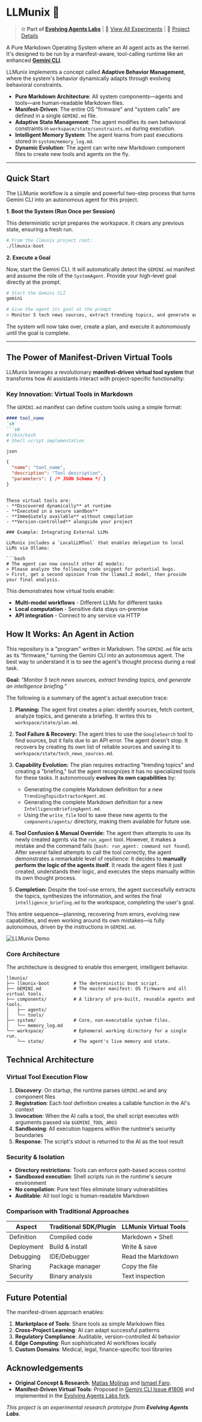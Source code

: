 # LLMunix 🦄

> 🌐 **Part of [Evolving Agents Labs](https://evolvingagentslabs.github.io)** | 🔬 [View All Experiments](https://evolvingagentslabs.github.io#experiments) | 📖 [Project Details](https://evolvingagentslabs.github.io/experiments/llmunix.html)

A Pure Markdown Operating System where an AI agent acts as the kernel. It's designed to be run by a manifest-aware, tool-calling runtime like an enhanced **[Gemini CLI](https://github.com/google-gemini/gemini-cli)**.

LLMunix implements a concept called **Adaptive Behavior Management**, where the system's behavior dynamically adapts through evolving behavioral constraints.

-   **Pure Markdown Architecture**: All system components—agents and tools—are human-readable Markdown files.
-   **Manifest-Driven**: The entire OS "firmware" and "system calls" are defined in a single `GEMINI.md` file.
-   **Adaptive State Management**: The agent modifies its own behavioral constraints in `workspace/state/constraints.md` during execution.
-   **Intelligent Memory System**: The agent learns from past executions stored in `system/memory_log.md`.
-   **Dynamic Evolution**: The agent can write new Markdown component files to create new tools and agents on the fly.

---

## Quick Start

The LLMunix workflow is a simple and powerful two-step process that turns Gemini CLI into an autonomous agent for this project.

**1. Boot the System (Run Once per Session)**

This deterministic script prepares the workspace. It clears any previous state, ensuring a fresh run.

```bash
# From the llmunix project root:
./llmunix-boot
```

**2. Execute a Goal**

Now, start the Gemini CLI. It will automatically detect the `GEMINI.md` manifest and assume the role of the `SystemAgent`. Provide your high-level goal directly at the prompt.

```bash
# Start the Gemini CLI
gemini

# Give the agent its goal at the prompt
> Monitor 5 tech news sources, extract trending topics, and generate an intelligence briefing.
```

The system will now take over, create a plan, and execute it autonomously until the goal is complete.

---

## The Power of Manifest-Driven Virtual Tools

LLMunix leverages a revolutionary **manifest-driven virtual tool system** that transforms how AI assistants interact with project-specific functionality:

### Key Innovation: Virtual Tools in Markdown

The `GEMINI.md` manifest can define custom tools using a simple format:

```markdown
#### tool_name
`sh`
```sh
#!/bin/bash
# Shell script implementation
```
`json`
```json
{
  "name": "tool_name",
  "description": "Tool description",
  "parameters": { /* JSON Schema */ }
}
```
```

These virtual tools are:
- **Discovered dynamically** at runtime
- **Executed in a secure sandbox**
- **Immediately available** without compilation
- **Version-controlled** alongside your project

### Example: Integrating External LLMs

LLMunix includes a `LocalLLMTool` that enables delegation to local LLMs via Ollama:

```bash
# The agent can now consult other AI models:
> Please analyze the following code snippet for potential bugs. 
> First, get a second opinion from the llama3.2 model, then provide your final analysis.
```

This demonstrates how virtual tools enable:
- **Multi-model workflows** - Different LLMs for different tasks
- **Local computation** - Sensitive data stays on-premise
- **API integration** - Connect to any service via HTTP

## How It Works: An Agent in Action

This repository is a "program" written in Markdown. The `GEMINI.md` file acts as its "firmware," turning the Gemini CLI into an autonomous agent. The best way to understand it is to see the agent's thought process during a real task.

**Goal:** *"Monitor 5 tech news sources, extract trending topics, and generate an intelligence briefing."*

The following is a summary of the agent's actual execution trace:

1.  **Planning:** The agent first creates a plan: identify sources, fetch content, analyze topics, and generate a briefing. It writes this to `workspace/state/plan.md`.

2.  **Tool Failure & Recovery:** The agent tries to use the `GoogleSearch` tool to find sources, but it fails due to an API error. The agent doesn't stop. It recovers by creating its own list of reliable sources and saving it to `workspace/state/tech_news_sources.md`.

3.  **Capability Evolution:** The plan requires extracting "trending topics" and creating a "briefing," but the agent recognizes it has no specialized tools for these tasks. It autonomously **evolves its own capabilities** by:
    *   Generating the complete Markdown definition for a new `TrendingTopicExtractorAgent.md`.
    *   Generating the complete Markdown definition for a new `IntelligenceBriefingAgent.md`.
    *   Using the `write_file` tool to save these new agents to the `components/agents/` directory, making them available for future use.

4.  **Tool Confusion & Manual Override:** The agent then attempts to use its newly created agents via the `run_agent` tool. However, it makes a mistake and the command fails (`bash: run_agent: command not found`). After several failed attempts to call the tool correctly, the agent demonstrates a remarkable level of resilience: it decides to **manually perform the logic of the agents itself**. It reads the agent files it just created, understands their logic, and executes the steps manually within its own thought process.

5.  **Completion:** Despite the tool-use errors, the agent successfully extracts the topics, synthesizes the information, and writes the final `intelligence_briefing.md` to the workspace, completing the user's goal.

This entire sequence—planning, recovering from errors, evolving new capabilities, and even working around its own mistakes—is fully autonomous, driven by the instructions in `GEMINI.md`.

![LLMunix Demo](./llmunix.gif)

### Core Architecture

The architecture is designed to enable this emergent, intelligent behavior.

```
llmunix/
├── llmunix-boot         # The deterministic boot script.
├── GEMINI.md            # The master manifest: OS firmware and all virtual tools.
├── components/          # A library of pre-built, reusable agents and tools.
│   ├── agents/
│   └── tools/
├── system/              # Core, non-executable system files.
│   └── memory_log.md
└── workspace/           # Ephemeral working directory for a single run.
    └── state/           # The agent's live memory and state.
```

## Technical Architecture

### Virtual Tool Execution Flow

1. **Discovery**: On startup, the runtime parses `GEMINI.md` and any component files
2. **Registration**: Each tool definition creates a callable function in the AI's context
3. **Invocation**: When the AI calls a tool, the shell script executes with arguments passed via `$GEMINI_TOOL_ARGS`
4. **Sandboxing**: All execution happens within the runtime's security boundaries
5. **Response**: The script's stdout is returned to the AI as the tool result

### Security & Isolation

- **Directory restrictions**: Tools can enforce path-based access control
- **Sandboxed execution**: Shell scripts run in the runtime's secure environment
- **No compilation**: Pure text files eliminate binary vulnerabilities
- **Auditable**: All tool logic is human-readable Markdown

### Comparison with Traditional Approaches

| Aspect | Traditional SDK/Plugin | LLMunix Virtual Tools |
|--------|----------------------|----------------------|
| Definition | Compiled code | Markdown + Shell |
| Deployment | Build & install | Write & save |
| Debugging | IDE/Debugger | Read the Markdown |
| Sharing | Package manager | Copy the file |
| Security | Binary analysis | Text inspection |

## Future Potential

The manifest-driven approach enables:

1. **Marketplace of Tools**: Share tools as simple Markdown files
2. **Cross-Project Learning**: AI can adapt successful patterns
3. **Regulatory Compliance**: Auditable, version-controlled AI behavior
4. **Edge Computing**: Run sophisticated AI workflows locally
5. **Custom Domains**: Medical, legal, finance-specific tool libraries

## Acknowledgements

*   **Original Concept & Research**: [Matias Molinas](https://github.com/matiasmolinas) and [Ismael Faro](https://github.com/ismaelfaro).
*   **Manifest-Driven Virtual Tools**: Proposed in [Gemini CLI Issue #1806](https://github.com/google-gemini/gemini-cli/issues/1806) and implemented in the [Evolving Agents Labs fork](https://github.com/EvolvingAgentsLabs/gemini-cli).

*This project is an experimental research prototype from **Evolving Agents Labs**.*